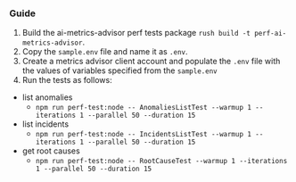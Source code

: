 ### Guide

1. Build the ai-metrics-advisor perf tests package `rush build -t perf-ai-metrics-advisor`.
2. Copy the `sample.env` file and name it as `.env`.
3. Create a metrics advisor client account and populate the `.env` file with the values of variables specified from the `sample.env`
4. Run the tests as follows:

- list anomalies
  - `npm run perf-test:node -- AnomaliesListTest --warmup 1 --iterations 1 --parallel 50 --duration 15`
- list incidents
  - `npm run perf-test:node -- IncidentsListTest --warmup 1 --iterations 1 --parallel 50 --duration 15`
- get root causes
  - `npm run perf-test:node -- RootCauseTest --warmup 1 --iterations 1 --parallel 50 --duration 15`